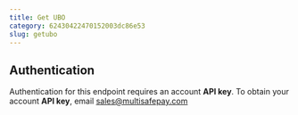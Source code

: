 ```yaml
---
title: Get UBO
category: 62430422470152003dc86e53
slug: getubo
---
```


## Authentication

Authentication for this endpoint requires an account **API key**. To obtain your account **API key**, email <sales@multisafepay.com>